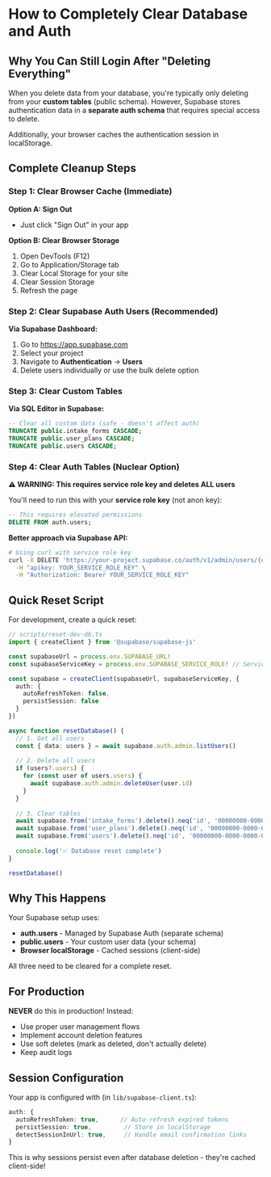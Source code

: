 # How to Completely Clear Database and Auth

## Why You Can Still Login After "Deleting Everything"

When you delete data from your database, you're typically only deleting from your **custom tables** (public schema). However, Supabase stores authentication data in a **separate auth schema** that requires special access to delete.

Additionally, your browser caches the authentication session in localStorage.

## Complete Cleanup Steps

### Step 1: Clear Browser Cache (Immediate)
**Option A: Sign Out**
- Just click "Sign Out" in your app

**Option B: Clear Browser Storage**
1. Open DevTools (F12)
2. Go to Application/Storage tab
3. Clear Local Storage for your site
4. Clear Session Storage
5. Refresh the page

### Step 2: Clear Supabase Auth Users (Recommended)
**Via Supabase Dashboard:**
1. Go to https://app.supabase.com
2. Select your project
3. Navigate to **Authentication** → **Users**
4. Delete users individually or use the bulk delete option

### Step 3: Clear Custom Tables
**Via SQL Editor in Supabase:**
```sql
-- Clear all custom data (safe - doesn't affect auth)
TRUNCATE public.intake_forms CASCADE;
TRUNCATE public.user_plans CASCADE;
TRUNCATE public.users CASCADE;
```

### Step 4: Clear Auth Tables (Nuclear Option)
**⚠️ WARNING: This requires service role key and deletes ALL users**

You'll need to run this with your **service role key** (not anon key):
```sql
-- This requires elevated permissions
DELETE FROM auth.users;
```

**Better approach via Supabase API:**
```bash
# Using curl with service role key
curl -X DELETE 'https://your-project.supabase.co/auth/v1/admin/users/{user-id}' \
  -H "apikey: YOUR_SERVICE_ROLE_KEY" \
  -H "Authorization: Bearer YOUR_SERVICE_ROLE_KEY"
```

## Quick Reset Script

For development, create a quick reset:

```typescript
// scripts/reset-dev-db.ts
import { createClient } from '@supabase/supabase-js'

const supabaseUrl = process.env.SUPABASE_URL!
const supabaseServiceKey = process.env.SUPABASE_SERVICE_ROLE! // Service role, not anon key

const supabase = createClient(supabaseUrl, supabaseServiceKey, {
  auth: {
    autoRefreshToken: false,
    persistSession: false
  }
})

async function resetDatabase() {
  // 1. Get all users
  const { data: users } = await supabase.auth.admin.listUsers()
  
  // 2. Delete all users
  if (users?.users) {
    for (const user of users.users) {
      await supabase.auth.admin.deleteUser(user.id)
    }
  }
  
  // 3. Clear tables
  await supabase.from('intake_forms').delete().neq('id', '00000000-0000-0000-0000-000000000000')
  await supabase.from('user_plans').delete().neq('id', '00000000-0000-0000-0000-000000000000')
  await supabase.from('users').delete().neq('id', '00000000-0000-0000-0000-000000000000')
  
  console.log('✅ Database reset complete')
}

resetDatabase()
```

## Why This Happens

Your Supabase setup uses:
- **auth.users** - Managed by Supabase Auth (separate schema)
- **public.users** - Your custom user data (your schema)
- **Browser localStorage** - Cached sessions (client-side)

All three need to be cleared for a complete reset.

## For Production

**NEVER** do this in production! Instead:
- Use proper user management flows
- Implement account deletion features
- Use soft deletes (mark as deleted, don't actually delete)
- Keep audit logs

## Session Configuration

Your app is configured with (in `lib/supabase-client.ts`):
```typescript
auth: {
  autoRefreshToken: true,      // Auto-refresh expired tokens
  persistSession: true,         // Store in localStorage
  detectSessionInUrl: true,     // Handle email confirmation links
}
```

This is why sessions persist even after database deletion - they're cached client-side!


